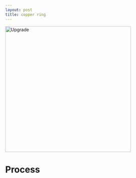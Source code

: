 ```yaml
---
layout: post
title: copper ring
---
```

<img src="{{ site.baseurl }}/images/jewelry/rings/flat_copper_7.5.jpg" alt="Upgrade" style="width: 400px;"/>
<!--more-->

# Process
